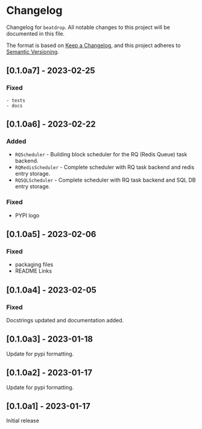 # Changelog

Changelog for `beatdrop`.
All notable changes to this project will be documented in this file.

The format is based on [Keep a Changelog](https://keepachangelog.com/en/1.0.0/),
and this project adheres to [Semantic Versioning](https://semver.org/spec/v2.0.0.html).

<!-- 
## [Unreleased] - YYYY-MM-DD

### Added

### Changed

### Deprecated

### Removed

### Fixed

### Security 
-->

## [0.1.0a7] - 2023-02-25

### Fixed
    - tests 
    - docs


## [0.1.0a6] - 2023-02-22

### Added

- `RQScheduler` - Building block scheduler for the RQ (Redis Queue) task backend.
- `RQRedisScheduler` - Complete scheduler with RQ task backend and redis entry storage.
- `RQSQLScheduler` - Complete scheduler with RQ task backend and SQL DB entry storage.

### Fixed

- PYPI logo

## [0.1.0a5] - 2023-02-06

### Fixed

- packaging files
- README Links


## [0.1.0a4] - 2023-02-05

### Fixed

Docstrings updated and documentation added.


## [0.1.0a3] - 2023-01-18

Update for pypi formatting.


## [0.1.0a2] - 2023-01-17

Update for pypi formatting.


## [0.1.0a1] - 2023-01-17

Initial release